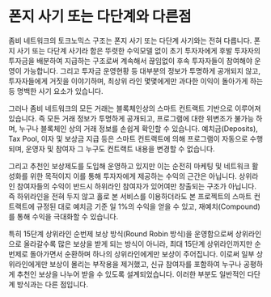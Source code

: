 # 폰지 사기 또는 다단계와 다른점

좀비 네트워크의 토크노믹스 구조는 폰지 사기 또는 다단계 사기와는 전혀 다릅니다. 폰지 사기 또는 다단계 사기라 함은 뚜렷한 수익모델 없이 초기 투자자에게 후발 투자자의 투자금을 배분하여 지급하는 구조로써 계속해서 끊임없이 후속 투자자들이 참여해야 운영이 가능합니다. 그리고 투자금 운영현황 등 대부분의 정보가 투명하게 공개되지 않고, 투자자들에게 거짓을 이야기하며, 최상위 라인 몇몇에게만 과다한 이익이 돌아가게 하는 등 명백한 사기 요소가 있습니다.

그러나 좀비 네트워크의 모든 거래는 블록체인상의 스마트 컨트랙트 기반으로 이루어져 있습니다. 즉 모든 거래 정보가 투명하게 공개되고, 프로그램에 대한 위변조가 불가능 하며, 누구나 블록체인 상의 거래 정보를 손쉽게 확인할 수 있습니다. 예치금(Deposits), Tax Pool, 이자 및 보상금 지급 등은 스마트 컨트랙트에 의해 프로그램이 자동으로 수행되며, 운영자 및 참여자 그 누구도 컨트랙트 내용을 변경할 수 없습니다.

그리고 추천인 보상제도를 도입해 운영하고 있지만 이는 순전히 마케팅 및 네트워크 활성화를 위한 목적이지 이를 통해 투자자에게 제공하는 수익의 근간은 아닙니다. 상위라인 참여자들의 수익이 반드시 하위라인 참여자가 있어여만 창출되는 구조가 아닙니다. 즉 하위라인을 전혀 두지 않고 홀로 본 서비스를 이용하더라도 본 프로젝트의 스마트 컨트랙트에 규정된 대로 예치금 기준 일 1%의 수익을 얻을 수 있고, 재예치(Compound)를 통해 수익을 극대화할 수 있습니다.&#x20;

특히 15단계 상위라인 순번제 보상 방식(Round Robin 방식)을 운영함으로써 상위라인으로 올라갈수록 많은 보상을 받게 되는 방식이 아니라, 최대 15단계 상위라인까지만 순번제로 돌아가면서 순환하며 하나의 상위라인에게만 보상이 주어집니다. 이로써 일부 상위라인에게만 보상이 몰리는 부작용을 제거했고, 신규 참여자를 포함하여 누구나 공평하게 추천인 보상을 나누어 받을 수 있도록 설계되었습니다. 이러한 부분도 일반적인 다단계 방식과는 다른 점입니다.
